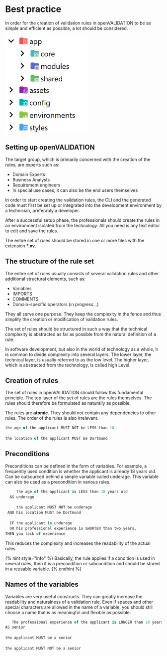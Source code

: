 # Best practice

In order for the creation of validation rules in openVALIDATION to be as simple and efficient as possible, a lot should be considered.

![](.gitbook/assets/image%20%2838%29.png)

## Setting up openVALIDATION

The target group, which is primarily concerned with the creation of the rules, are experts such as:

* Domain Experts
* Business Analysts
* Requirement engineers
* In special use cases, it can also be the end users themselves

In order to start creating the validation rules, the CLI and the generated code must first be set up or integrated into the development environment by a technician, preferably a developer.

After a successful setup phase, the professionals should create the rules in an environment isolated from the technology. All you need is any text editor to edit and save the rules.

The entire set of rules should be stored in one or more files with the extension **\*.ov**.



## The structure of the rule set

The entire set of rules usually consists of several validation rules and other additional structural elements, such as:

* Variables
* IMPORTS
* COMMENTS
* Domain-specific operators \(in progress...\)

They all serve one purpose. They keep the complexity in the fence and thus simplify the creation or modification of validation rules.

The set of rules should be structured in such a way that the technical complexity is abstracted as far as possible from the natural definition of a rule.

In software development, but also in the world of technology as a whole, it is common to divide complexity into several layers. The lower layer, the technical layer, is usually referred to as the low level. The higher layer, which is abstracted from the technology, is called high Level.  



## Creation of rules

The set of rules in openVALIDATION should follow this fundamental principle. The top layer of the set of rules are the rules themselves. The rules should therefore be formulated as naturally as possible.

The rules are **atomic**. They should not contain any dependencies to other rules. The order of the rules is also irrelevant.

```coffeescript
the age of the applicant MUST NOT be LESS than 18 

the location of the applicant MUST be Dortmund
```



## Preconditions

Preconditions can be defined in the form of variables. For example, a frequently used condition is whether the applicant is already 18 years old. Can be outsourced behind a simple variable called underage. This variable can also be used as a precondition in various rules.

```coffeescript
     the age of the applicant is LESS than 18 years old
  AS underage

     the applicant MUST NOT be underage
 AND his location MUST be Dortmund

  IF the applicant is underage
  OR his professional experience is SHORTER than two years.
THEN you lack of experience   
```

This reduces the complexity and increases the readability of the actual rules. 

{% hint style="info" %}
Basically, the rule applies if a condition is used in several rules, then it is a precondition or subcondition and should be stored in a reusable variable.
{% endhint %}



## Names of the variables

Variables are very useful constructs. They can greatly increase the readability and naturalness of a validation rule. Even if spaces and other special characters are allowed in the name of a variable, you should still choose a name that is as meaningful and flexible as possible.

```coffeescript
   The professional experience of the applicant is LONGER than 10 years.
AS senior

the applicant MUST be a senior

the applicant MUST NOT be a senior

```





